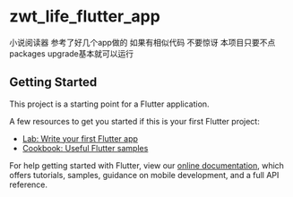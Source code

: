 # zwt_life_flutter_app
小说阅读器 参考了好几个app做的 如果有相似代码 不要惊讶
本项目只要不点packages upgrade基本就可以运行
## Getting Started

This project is a starting point for a Flutter application.

A few resources to get you started if this is your first Flutter project:

- [Lab: Write your first Flutter app](https://flutter.io/docs/get-started/codelab)
- [Cookbook: Useful Flutter samples](https://flutter.io/docs/cookbook)

For help getting started with Flutter, view our 
[online documentation](https://flutter.io/docs), which offers tutorials, 
samples, guidance on mobile development, and a full API reference.
